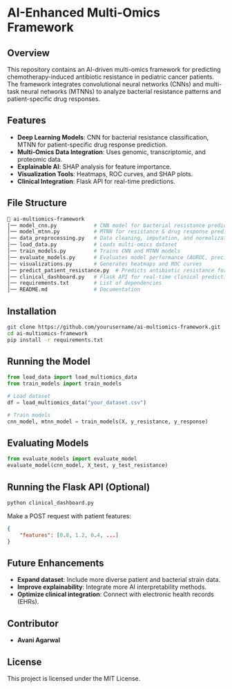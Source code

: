 # AI-Enhanced Multi-Omics Framework

## Overview
This repository contains an AI-driven multi-omics framework for predicting chemotherapy-induced antibiotic resistance in pediatric cancer patients. The framework integrates convolutional neural networks (CNNs) and multi-task neural networks (MTNNs) to analyze bacterial resistance patterns and patient-specific drug responses.

## Features
- **Deep Learning Models**: CNN for bacterial resistance classification, MTNN for patient-specific drug response prediction.
- **Multi-Omics Data Integration**: Uses genomic, transcriptomic, and proteomic data.
- **Explainable AI**: SHAP analysis for feature importance.
- **Visualization Tools**: Heatmaps, ROC curves, and SHAP plots.
- **Clinical Integration**: Flask API for real-time predictions.

## File Structure
```bash
📂 ai-multiomics-framework
│── model_cnn.py            # CNN model for bacterial resistance prediction
│── model_mtnn.py           # MTNN for resistance & drug response prediction
│── data_preprocessing.py   # Data cleaning, imputation, and normalization
│── load_data.py            # Loads multi-omics dataset
│── train_models.py         # Trains CNN and MTNN models
│── evaluate_models.py      # Evaluates model performance (AUROC, precision, recall)
│── visualizations.py       # Generates heatmaps and ROC curves
│── predict_patient_resistance.py  # Predicts antibiotic resistance for new patient data
│── clinical_dashboard.py   # Flask API for real-time clinical predictions
│── requirements.txt        # List of dependencies
│── README.md               # Documentation
```

## Installation
```bash
git clone https://github.com/yourusername/ai-multiomics-framework.git
cd ai-multiomics-framework
pip install -r requirements.txt
```

## Running the Model
```python
from load_data import load_multiomics_data
from train_models import train_models

# Load dataset
df = load_multiomics_data("your_dataset.csv")

# Train models
cnn_model, mtnn_model = train_models(X, y_resistance, y_response)
```

## Evaluating Models
```python
from evaluate_models import evaluate_model
evaluate_model(cnn_model, X_test, y_test_resistance)
```

## Running the Flask API (Optional)
```bash
python clinical_dashboard.py
```
Make a POST request with patient features:
```json
{
    "features": [0.8, 1.2, 0.4, ...]
}
```

## Future Enhancements
- **Expand dataset**: Include more diverse patient and bacterial strain data.
- **Improve explainability**: Integrate more AI interpretability methods.
- **Optimize clinical integration**: Connect with electronic health records (EHRs).

## Contributor
- **Avani Agarwal**

## License
This project is licensed under the MIT License.

